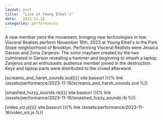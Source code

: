 ```yaml
---
layout: post
title:  "Live at Young Ethel's"
date:   2023-11-16
categories: performances
---
```


A new member joins the movement, bringing new technologies in tow. Visceral
Realists perform November 16th, 2023 at Young Ethel's in the Park Slope
neighborhood of Brooklyn. Performing Visceral Realists were Jessica Garson and
Zona Zanjeros. The sonic mayhem created by the two culminated in Garson
revealing a hammer and beginning to smash a laptop. Zanjeros and an
enthusastic audience member joined in the destruction. Keys and laptop parts
were distributed to the crowd afterward.

[screams_and_harsh_sounds.scd]({{ site.baseurl }}{% link
/assets/performance/2023-11-16/screams_and_harsh_sounds.scd %})

[smashed_fuzzy_sounds.rb]({{ site.baseurl }}{% link
/assets/performance/2023-11-16/smashed_fuzzy_sounds.rb %})

[video_viz.js]({{ site.baseurl }}{% link
/assets/performance/2023-11-16/video_viz.js %})
